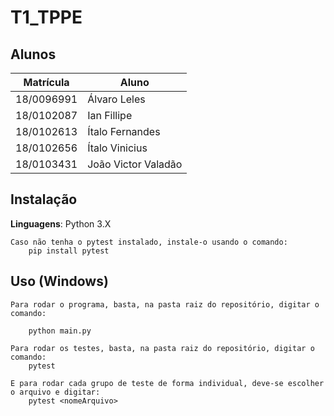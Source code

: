 # T1_TPPE

## Alunos
|Matrícula | Aluno |
| -- | -- |
| 18/0096991  |  Álvaro Leles |
| 18/0102087  |  Ian Fillipe |
| 18/0102613  |  Ítalo Fernandes |
| 18/0102656  |  Ítalo Vinicius |
| 18/0103431  |  João Victor Valadão |

## Instalação 
**Linguagens**: Python 3.X<br>
```
Caso não tenha o pytest instalado, instale-o usando o comando:
    pip install pytest
```

## Uso (Windows)

```
Para rodar o programa, basta, na pasta raiz do repositório, digitar o comando:
    
    python main.py

Para rodar os testes, basta, na pasta raiz do repositório, digitar o comando:
    pytest

E para rodar cada grupo de teste de forma individual, deve-se escolher o arquivo e digitar:
    pytest <nomeArquivo>
```